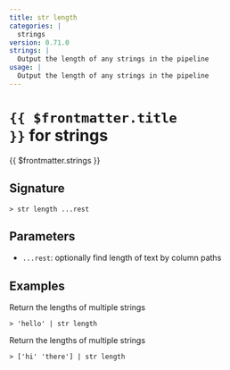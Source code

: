 ```yaml
---
title: str length
categories: |
  strings
version: 0.71.0
strings: |
  Output the length of any strings in the pipeline
usage: |
  Output the length of any strings in the pipeline
---
```


# <code>{{ $frontmatter.title }}</code> for strings

<div class='command-title'>{{ $frontmatter.strings }}</div>

## Signature

```> str length ...rest```

## Parameters

 -  `...rest`: optionally find length of text by column paths

## Examples

Return the lengths of multiple strings
```shell
> 'hello' | str length
```

Return the lengths of multiple strings
```shell
> ['hi' 'there'] | str length
```
